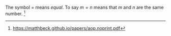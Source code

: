 The symbol $=$ means *equal*. To say $m=n$ means that $m$ and $n$ are the same number. [^1]

[^1]: https://matthbeck.github.io/papers/aop.noprint.pdf